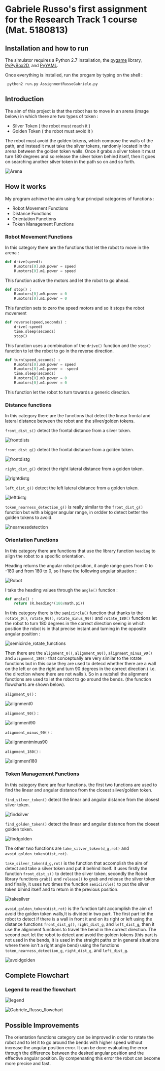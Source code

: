 # Gabriele Russo's first assignment for the Research Track 1 course (Mat. 5180813)

## Installation and how to run
The simulator requires a Python 2.7 installation, the [pygame](http://pygame.org/) library, [PyPyBox2D](https://pypi.python.org/pypi/pypybox2d/2.1-r331), and [PyYAML](https://pypi.python.org/pypi/PyYAML/).

Once everything is installed, run the progam by typing on the shell :

```
 python2 run.py AssignmentRussoGabriele.py 
 ```
 

## Introduction
The aim of this project is that the robot has to move in an arena (image below) in which there are two types of token :

* Silver Token ( the robot must reach it )
* Golden Token ( the robot must avoid it )

The robot must avoid the golden tokens, which compose the walls of the path, and instead it must take the silver tokens, randomly located in the arena between the golden token walls.
Once it grabs a silver token it must turn 180 degrees and so release the silver token behind itself, then it goes on searching another silver token in the path so on and so forth.

![Arena](https://github.com/GabrieleRusso11/RT_Assignment1/blob/main/images/Arena.png)

## How it works 

My program achieve the aim using four principal categories of functions :

* Robot Movement Functions
* Distance Functions
* Orientation Functions 
* Token Management Functions

### Robot Movement Functions

In this category there are the functions that let the robot to move in the arena :

```python
def drive(speed):
    R.motors[0].m0.power = speed
    R.motors[0].m1.power = speed
```
This function active the motors and let the robot to go ahead.

```python
def stop() : 
    R.motors[0].m0.power = 0
    R.motors[0].m1.power = 0
```
This function sets to zero the speed motors and so it stops the robot movement

```python
def reverse(speed,seconds) : 
    drive(-speed)
    time.sleep(seconds)
    stop()
```
This function uses a combination of the `drive()` function and the `stop()` function to let the robot to go in the reverse direction.

```python
def turn(speed,seconds) :
    R.motors[0].m0.power = speed
    R.motors[0].m1.power = -speed
    time.sleep(seconds)
    R.motors[0].m0.power = 0
    R.motors[0].m1.power = 0
```
This function let the robot to turn towards a generic direction.

### Distance functions

In this category there are the functions that detect the linear frontal and lateral distance between the robot and the silver/golden tokens.

`front_dist_s()` detect the frontal distance from a silver token.

![frontdists](https://github.com/GabrieleRusso11/RT_Assignment1/blob/main/images/frontdists.png)

`front_dist_g()` detect the frontal distance from a golden token.

![frontdistg](https://github.com/GabrieleRusso11/RT_Assignment1/blob/main/images/frontdistg.png)

`right_dist_g()` detect the right lateral distance from a golden token.

![rightdistg](https://github.com/GabrieleRusso11/RT_Assignment1/blob/main/images/rightdistg.png)

`left_dist_g()` detect the left lateral distance from a golden token.

![leftdistg](https://github.com/GabrieleRusso11/RT_Assignment1/blob/main/images/leftdistg.png)

`token_nearness_detection_g()` is really similar to the `front_dist_g()` function but with a bigger angular range, in ordder to detect better the golden tokens to avoid.

![nearnessdetection](https://github.com/GabrieleRusso11/RT_Assignment1/blob/main/images/nearnessdetection.png)

### Orientation Functions

In this category there are functions that use the library function `heading` to align the robot to a specific orientation.

Heading returns the angular robot position, it angle range goes from 0 to -180 and from 180 to 0, so I have the following angular situation : 

![Robot](https://github.com/GabrieleRusso11/RT_Assignment1/blob/main/images/Heading.jpg)

I take the heading values through the `angle()` function : 

```python
def angle() :
    return (R.heading*(180/math.pi))
```

In this category there is the `semicircle()` function that thanks to the `rotate_0()`, `rotate_90()`, `rotate_minus_90()` and `rotate_180()` functions let the robot to turn 180 degrees in the correct direction seeing in which position the robot is in that precise instant and turning in the opposite angular position :

![semicircle_rotate_functions](https://github.com/GabrieleRusso11/RT_Assignment1/blob/main/images/semicircle_rotate_functions.png)

Then there are the `alignment_0()`, `alignment_90()`, `alignment_minus_90()` and `alignment_180()` that conceptually are very similar to the rotate functions but in this case they are used to detecd whether there are a wall on the left or on the right and turn 90 degrees in the correct direction ( i.e. the direction where there are not walls ). So in a nutshell the alignment functions are used to let the robot to go around the bends. (the function flowcharts are shown below).

`alignment_0()` :

![alignment0](https://github.com/GabrieleRusso11/RT_Assignment1/blob/main/images/alignment0.png)

`alignment_90()` :

![alignment90](https://github.com/GabrieleRusso11/RT_Assignment1/blob/main/images/alignment90.png)

`alignment_minus_90()` :

![alignmentminus90](https://github.com/GabrieleRusso11/RT_Assignment1/blob/main/images/alignmentminus90.png)

`alignment_180()` :

![alignment180](https://github.com/GabrieleRusso11/RT_Assignment1/blob/main/images/alignment180.png)

### Token Management Functions

In this category there are four functions.
the first two functions are used to find the linear and angular distance from the closest silver/golden token.

`find_silver_token()` detect the linear and angular distance from the closest silver token.

![findsilver](https://github.com/GabrieleRusso11/RT_Assignment1/blob/main/images/findsilver.png)

`find_golden_token()` detect the linear and angular distance from the closest golden token.

![findgolden](https://github.com/GabrieleRusso11/RT_Assignment1/blob/main/images/findgolden.png)

The other two functions are `take_silver_token(d_g,rot)` and `avoid_golden_token(dist,rot)`.

`take_silver_token(d_g,rot)` is the function that accomplish the aim of detect and take a silver token and put it behind itself.
It uses firstly the function `front_dist_s()` to detect the silver token, secondly the Robot library functions `grab()` and `release()` to grab and release the silver token and finally, it uses two times the function `semicircle()` to put the silver token bihind itself and to return in the previous position.

![takesilver](https://github.com/GabrieleRusso11/RT_Assignment1/blob/main/images/takesilver.jpg)

`avoid_golden_token(dist,rot)` is the function taht accomplish the aim of avoid the golden token walls,It is divided in two part.
The first part let the robot to detect if there is a wall in front it and on its right or left using the distance functions `front_dist_g()`, `right_dist_g`, and `left_dist_g`, then it use the alignment functions to travel the bend in the correct direction.
The second part let the robot to detect and avoid the golden tokens (this part is not used in the bends, it is used in the straight paths or in general situations where there isn't a right angle bend) using the functions `token_nearness_detection_g`, `right_dist_g`, and `left_dist_g`.

![avoidgolden](https://github.com/GabrieleRusso11/RT_Assignment1/blob/main/images/avoidgolden.png)

## Complete Flowchart
### Legend to read the flowchart
![legend](https://github.com/GabrieleRusso11/RT_Assignment1/blob/main/images/legend.png)

![Gabriele_Russo_flowchart](https://github.com/GabrieleRusso11/RT_Assignment1/blob/main/Gabriele_Russo_flowchart.png)

## Possible Improvements
The orientation functions category can be improved in order to rotate the robot and to let it to go around the bends with higher speed without increase the angular position error.
It can be done evaluating the error through the difference between the desired angular position and the effective angular position. 
By compensating this error the robot can become more precise and fast.
